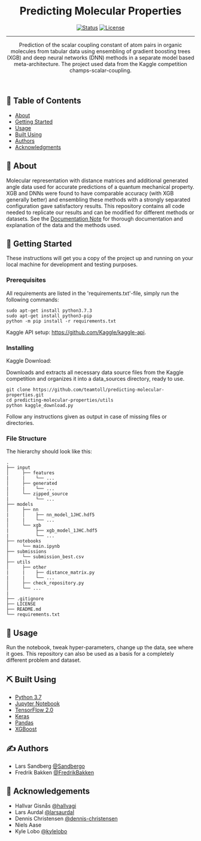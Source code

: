 <h1 align="center">Predicting Molecular Properties</h1>

<div align="center">

  [![Status](https://img.shields.io/badge/status-active-success.svg)]() 
  [![License](https://img.shields.io/badge/license-MIT-blue.svg)](/LICENSE)

</div>

---

<p align="center">
Prediction of the scalar coupling constant of atom pairs in organic molecules from tabular data using ensembling of gradient boosting trees (XGB) and deep neural networks (DNN) methods in a separate model based meta-architecture. The project used data from the Kaggle competition champs-scalar-coupling.
</p>
<br> 

## 📝 Table of Contents
- [About](#about)
- [Getting Started](#getting_started)
- [Usage](#usage)
- [Built Using](#built_using)
- [Authors](#authors)
- [Acknowledgments](#acknowledgement)

## 🧐 About <a name = "about"></a>
Molecular representation with distance matrices and additional generated angle data used for accurate predictions of a quantum mechanical property. XGB and DNNs were found to have comparable accuracy (with XGB generally better) and ensembling these methods with a strongly separated configuration gave satisfactory results. This repository contains all code needed to replicate our results and can be modified for different methods or datasets.  See the [Documentation Note](/documentation.pdf) for thorough documentation and explanation of the data and the methods used.

## 🏁 Getting Started <a name = "getting_started"></a>
These instructions will get you a copy of the project up and running on your local machine for development and testing purposes. 


### Prerequisites
All requirements are listed in the 'requirements.txt'-file, simply run the following commands:

```
sudo apt-get install python3.7.3
sudo apt-get install python3-pip
python -m pip install -r requirements.txt
```

Kaggle API setup: https://github.com/Kaggle/kaggle-api.

### Installing

Kaggle Download:

Downloads and extracts all necessary data source files from the Kaggle competition and organizes it into a data_sources directory, ready to use.

```
git clone https://github.com/teamtoll/predicting-molecular-properties.git
cd predicting-molecular-properties/utils
python kaggle_download.py
```
Follow any instructions given as output in case of missing files or directories. 

### File Structure

The hierarchy should look like this:

    .
    ├── input                         
    │     ├── features
    |     |    └── ...
    │     ├── generated
    |     |    └── ...
    │     └── zipped_source
    |          └── ...
    ├── models                         
    │     ├── nn
    |     │    ├── nn_model_1JHC.hdf5
    |     |    └── ...
    │     └── xgb
    |          ├── xgb_model_1JHC.hdf5
    |          └── ...
    ├── notebooks                              
    │     └── main.ipynb
    ├── submissions                         
    │     └── submission_best.csv
    ├── utils                         
    │     ├── other        
    |     |    ├── distance_matrix.py
    |     |    └── ...
    │     ├── check_repository.py
    │     └── ...
    |
    ├── .gitignore
    ├── LICENSE
    ├── README.md
    └── requirements.txt


## 🎈 Usage <a name="usage"></a>
Run the notebook, tweak hyper-parameters, change up the data, see where it goes.
This repository can also be used as a basis for a completely different problem and dataset. 

## ⛏️ Built Using <a name = "built_using"></a>
- [Python 3.7](https://www.python.org/) 
- [Jupyter Notebook](https://jupyter.org/)
- [TensorFlow 2.0](https://www.tensorflow.org/) 
- [Keras](https://keras.io/)
- [Pandas](https://keras.io/)
- [XGBoost](https://xgboost.readthedocs.io/en/latest/)

## ✍️ Authors <a name = "authors"></a>
- Lars Sandberg [@Sandbergo](https://github.com/Sandbergo)
- Fredrik Bakken [@FredrikBakken](https://github.com/FredrikBakken) 

## 🎉 Acknowledgements <a name = "acknowledgement"></a>
- Hallvar Gisnås [@hallvagi](https://github.com/hallvagi)
- Lars Aurdal [@larsaurdal](https://github.com/larsaurdal)
- Dennis Christensen [@dennis-christensen](https://github.com/dennis-christensen)
- Niels Aase
- Kyle Lobo [@kylelobo](https://github.com/kylelobo)